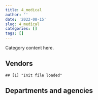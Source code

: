```yaml
---
title: 4_medical
author: ''
date: '2022-08-15'
slug: 4_medical
categories: []
tags: []
---
```


<script src="/rmarkdown-libs/htmlwidgets/htmlwidgets.js"></script>
<link href="/rmarkdown-libs/datatables-css/datatables-crosstalk.css" rel="stylesheet" />
<script src="/rmarkdown-libs/datatables-binding/datatables.js"></script>
<script src="/rmarkdown-libs/jquery/jquery-3.6.0.min.js"></script>
<link href="/rmarkdown-libs/dt-core-bootstrap/css/dataTables.bootstrap.min.css" rel="stylesheet" />
<link href="/rmarkdown-libs/dt-core-bootstrap/css/dataTables.bootstrap.extra.css" rel="stylesheet" />
<script src="/rmarkdown-libs/dt-core-bootstrap/js/jquery.dataTables.min.js"></script>
<script src="/rmarkdown-libs/dt-core-bootstrap/js/dataTables.bootstrap.min.js"></script>
<link href="/rmarkdown-libs/crosstalk/css/crosstalk.min.css" rel="stylesheet" />
<script src="/rmarkdown-libs/crosstalk/js/crosstalk.min.js"></script>
<script src="/rmarkdown-libs/htmlwidgets/htmlwidgets.js"></script>
<link href="/rmarkdown-libs/datatables-css/datatables-crosstalk.css" rel="stylesheet" />
<script src="/rmarkdown-libs/datatables-binding/datatables.js"></script>
<script src="/rmarkdown-libs/jquery/jquery-3.6.0.min.js"></script>
<link href="/rmarkdown-libs/dt-core-bootstrap/css/dataTables.bootstrap.min.css" rel="stylesheet" />
<link href="/rmarkdown-libs/dt-core-bootstrap/css/dataTables.bootstrap.extra.css" rel="stylesheet" />
<script src="/rmarkdown-libs/dt-core-bootstrap/js/jquery.dataTables.min.js"></script>
<script src="/rmarkdown-libs/dt-core-bootstrap/js/dataTables.bootstrap.min.js"></script>
<link href="/rmarkdown-libs/crosstalk/css/crosstalk.min.css" rel="stylesheet" />
<script src="/rmarkdown-libs/crosstalk/js/crosstalk.min.js"></script>

Category content here.

## Vendors

    ## [1] "Init file loaded"

<div id="htmlwidget-1" style="width:100%;height:auto;" class="datatables html-widget"></div>
<script type="application/json" data-for="htmlwidget-1">{"x":{"style":"bootstrap","filter":"none","vertical":false,"data":[["<a href=\"/vendors/1019837_ontario/\">1019837 ONTARIO<\/a>","<a href=\"/vendors/3m_canada_company/\">3M CANADA COMPANY<\/a>","<a href=\"/vendors/9053_9776_quebec/\">9053 9776 QUEBEC<\/a>","<a href=\"/vendors/acklands_grainger/\">ACKLANDS GRAINGER<\/a>","<a href=\"/vendors/adapt_pharma_canada/\">ADAPT PHARMA CANADA<\/a>","<a href=\"/vendors/advanced_paramedic/\">ADVANCED PARAMEDIC<\/a>","<a href=\"/vendors/agilec/\">AGILEC<\/a>","<a href=\"/vendors/agilent/\">AGILENT<\/a>","<a href=\"/vendors/aim_health_group/\">AIM HEALTH GROUP<\/a>","<a href=\"/vendors/alberta_seventh_step_society/\">ALBERTA SEVENTH STEP SOCIETY<\/a>","<a href=\"/vendors/als_canada/\">ALS CANADA<\/a>","<a href=\"/vendors/altis_human_resources/\">ALTIS HUMAN RESOURCES<\/a>","<a href=\"/vendors/amd_medicom/\">AMD MEDICOM<\/a>","<a href=\"/vendors/amdocs/\">AMDOCS<\/a>","<a href=\"/vendors/aon_reed_stenhouse/\">AON REED STENHOUSE<\/a>","<a href=\"/vendors/apparel_trimmings/\">APPAREL TRIMMINGS<\/a>","<a href=\"/vendors/ats_services/\">ATS SERVICES<\/a>","<a href=\"/vendors/b_braun_of_canada/\">B BRAUN OF CANADA<\/a>","<a href=\"/vendors/bauer_hockey/\">BAUER HOCKEY<\/a>","<a href=\"/vendors/bavarian_nordic/\">BAVARIAN NORDIC<\/a>","<a href=\"/vendors/baxter/\">BAXTER<\/a>","<a href=\"/vendors/bayshore_healthcare/\">BAYSHORE HEALTHCARE<\/a>","<a href=\"/vendors/bio_nuclear_diagnostics/\">BIO NUCLEAR DIAGNOSTICS<\/a>","<a href=\"/vendors/biomerieux_canada/\">BIOMERIEUX CANADA<\/a>","<a href=\"/vendors/bomimed/\">BOMIMED<\/a>","<a href=\"/vendors/breton_michel_md/\">BRETON MICHEL MD<\/a>","<a href=\"/vendors/bureau_nathalie/\">BUREAU NATHALIE<\/a>","<a href=\"/vendors/bureau_veritas_canada/\">BUREAU VERITAS CANADA<\/a>","<a href=\"/vendors/cae/\">CAE<\/a>","<a href=\"/vendors/calian/\">CALIAN<\/a>","<a href=\"/vendors/calko_group/\">CALKO GROUP<\/a>","<a href=\"/vendors/campbell_drug_stores/\">CAMPBELL DRUG STORES<\/a>","<a href=\"/vendors/canadian_corps_of_commissionaires/\">CANADIAN CORPS OF COMMISSIONAIRES<\/a>","<a href=\"/vendors/canadian_emergency_ventilators/\">CANADIAN EMERGENCY VENTILATORS<\/a>","<a href=\"/vendors/canadian_red_cross/\">CANADIAN RED CROSS<\/a>","<a href=\"/vendors/canadian_veterans_vr_service/\">CANADIAN VETERANS VR SERVICE<\/a>","<a href=\"/vendors/catholic_social_services/\">CATHOLIC SOCIAL SERVICES<\/a>","<a href=\"/vendors/cdw_canada/\">CDW CANADA<\/a>","<a href=\"/vendors/charron_human_resources/\">CHARRON HUMAN RESOURCES<\/a>","<a href=\"/vendors/circle_of_eagles_lodge_society/\">CIRCLE OF EAGLES LODGE SOCIETY<\/a>","<a href=\"/vendors/confection_aventure/\">CONFECTION AVENTURE<\/a>","<a href=\"/vendors/corbel_management/\">CORBEL MANAGEMENT<\/a>","<a href=\"/vendors/coverdale_centre_for_women/\">COVERDALE CENTRE FOR WOMEN<\/a>","<a href=\"/vendors/crc_cure_labelle/\">CRC CURE LABELLE<\/a>","<a href=\"/vendors/ctoms/\">CTOMS<\/a>","<a href=\"/vendors/d_mark_biosciences/\">D MARK BIOSCIENCES<\/a>","<a href=\"/vendors/dalhousie_university/\">DALHOUSIE UNIVERSITY<\/a>","<a href=\"/vendors/dr_david_lesage/\">DR DAVID LESAGE<\/a>","<a href=\"/vendors/dr_mandeep_saini/\">DR MANDEEP SAINI<\/a>","<a href=\"/vendors/dr_s_iskander/\">DR S ISKANDER<\/a>","<a href=\"/vendors/draeger_canada/\">DRAEGER CANADA<\/a>","<a href=\"/vendors/dynacare/\">DYNACARE<\/a>","<a href=\"/vendors/ekos_research_associates/\">EKOS RESEARCH ASSOCIATES<\/a>","<a href=\"/vendors/elizabeth_fry_society/\">ELIZABETH FRY SOCIETY<\/a>","<a href=\"/vendors/emergent_biosolutions/\">EMERGENT BIOSOLUTIONS<\/a>","<a href=\"/vendors/ernst_young/\">ERNST YOUNG<\/a>","<a href=\"/vendors/esbe_scientific_industries/\">ESBE SCIENTIFIC INDUSTRIES<\/a>","<a href=\"/vendors/excel_human_resources/\">EXCEL HUMAN RESOURCES<\/a>","<a href=\"/vendors/express_scripts_canada/\">EXPRESS SCRIPTS CANADA<\/a>","<a href=\"/vendors/felix_technology/\">FELIX TECHNOLOGY<\/a>","<a href=\"/vendors/fisher_paykel_healthcare/\">FISHER PAYKEL HEALTHCARE<\/a>","<a href=\"/vendors/fluid_energy_group/\">FLUID ENERGY GROUP<\/a>","<a href=\"/vendors/fondation_carrefour_nouveau_monde/\">FONDATION CARREFOUR NOUVEAU MONDE<\/a>","<a href=\"/vendors/fti_professional_grade/\">FTI PROFESSIONAL GRADE<\/a>","<a href=\"/vendors/g4s_security_services/\">G4S SECURITY SERVICES<\/a>","<a href=\"/vendors/galenvs_sciences/\">GALENVS SCIENCES<\/a>","<a href=\"/vendors/gamble_technologies/\">GAMBLE TECHNOLOGIES<\/a>","<a href=\"/vendors/general_electric_canada/\">GENERAL ELECTRIC CANADA<\/a>","<a href=\"/vendors/general_motors/\">GENERAL MOTORS<\/a>","<a href=\"/vendors/genome_quebec/\">GENOME QUEBEC<\/a>","<a href=\"/vendors/george_courey/\">GEORGE COUREY<\/a>","<a href=\"/vendors/getinge_canada/\">GETINGE CANADA<\/a>","<a href=\"/vendors/glaxosmithkline/\">GLAXOSMITHKLINE<\/a>","<a href=\"/vendors/grand_toy/\">GRAND TOY<\/a>","<a href=\"/vendors/greg_van_wyk_professional/\">GREG VAN WYK PROFESSIONAL<\/a>","<a href=\"/vendors/hewlett_packard/\">HEWLETT PACKARD<\/a>","<a href=\"/vendors/house_of_hope/\">HOUSE OF HOPE<\/a>","<a href=\"/vendors/icu_medical_canada/\">ICU MEDICAL CANADA<\/a>","<a href=\"/vendors/illumina_canada/\">ILLUMINA CANADA<\/a>","<a href=\"/vendors/indivior_uk/\">INDIVIOR UK<\/a>","<a href=\"/vendors/inksmith/\">INKSMITH<\/a>","<a href=\"/vendors/inter_medico/\">INTER MEDICO<\/a>","<a href=\"/vendors/isoplex/\">ISOPLEX<\/a>","<a href=\"/vendors/j_sterling_industries/\">J STERLING INDUSTRIES<\/a>","<a href=\"/vendors/john_howard_society/\">JOHN HOWARD SOCIETY<\/a>","<a href=\"/vendors/john_wiley_sons/\">JOHN WILEY SONS<\/a>","<a href=\"/vendors/joseph_ribkoff/\">JOSEPH RIBKOFF<\/a>","<a href=\"/vendors/julian_simon_group/\">JULIAN SIMON GROUP<\/a>","<a href=\"/vendors/kinghaven_peardonville_house_society/\">KINGHAVEN PEARDONVILLE HOUSE SOCIETY<\/a>","<a href=\"/vendors/larch_half_way_house_of_sudbury/\">LARCH HALF WAY HOUSE OF SUDBURY<\/a>","<a href=\"/vendors/lesage_david_dr/\">LESAGE DAVID DR<\/a>","<a href=\"/vendors/levitt_safety/\">LEVITT SAFETY<\/a>","<a href=\"/vendors/life_technologies/\">LIFE TECHNOLOGIES<\/a>","<a href=\"/vendors/lifespeak/\">LIFESPEAK<\/a>","<a href=\"/vendors/logistik_unicorp/\">LOGISTIK UNICORP<\/a>","<a href=\"/vendors/luminultra_technologies/\">LUMINULTRA TECHNOLOGIES<\/a>","<a href=\"/vendors/maison_charlemagne/\">MAISON CHARLEMAGNE<\/a>","<a href=\"/vendors/maison_cross_roads_de_la_societe/\">MAISON CROSS ROADS DE LA SOCIETE<\/a>","<a href=\"/vendors/maison_decision_house/\">MAISON DECISION HOUSE<\/a>","<a href=\"/vendors/maison_jeun_aide/\">MAISON JEUN AIDE<\/a>","<a href=\"/vendors/maison_joins_toi/\">MAISON JOINS TOI<\/a>","<a href=\"/vendors/maison_painchaud/\">MAISON PAINCHAUD<\/a>","<a href=\"/vendors/maxxam_analytics/\">MAXXAM ANALYTICS<\/a>","<a href=\"/vendors/mckesson_canada/\">MCKESSON CANADA<\/a>","<a href=\"/vendors/medavie/\">MEDAVIE<\/a>","<a href=\"/vendors/medi_select/\">MEDI SELECT<\/a>","<a href=\"/vendors/medtronic_canada/\">MEDTRONIC CANADA<\/a>","<a href=\"/vendors/meewasinota_crf/\">MEEWASINOTA CRF<\/a>","<a href=\"/vendors/mega_tech/\">MEGA TECH<\/a>","<a href=\"/vendors/merck_frosst/\">MERCK FROSST<\/a>","<a href=\"/vendors/meridian_medical_technologies/\">MERIDIAN MEDICAL TECHNOLOGIES<\/a>","<a href=\"/vendors/micronostyx/\">MICRONOSTYX<\/a>","<a href=\"/vendors/ministry_of_finance/\">MINISTRY OF FINANCE<\/a>","<a href=\"/vendors/miwayawin_health_care/\">MIWAYAWIN HEALTH CARE<\/a>","<a href=\"/vendors/mnp/\">MNP<\/a>","<a href=\"/vendors/momentum_solutions/\">MOMENTUM SOLUTIONS<\/a>","<a href=\"/vendors/morneau_shepell/\">MORNEAU SHEPELL<\/a>","<a href=\"/vendors/mufactor/\">MUFACTOR<\/a>","<a href=\"/vendors/murrays_windermere_gardens/\">MURRAYS WINDERMERE GARDENS<\/a>","<a href=\"/vendors/mustang_survival/\">MUSTANG SURVIVAL<\/a>","<a href=\"/vendors/natco_pharma_canada/\">NATCO PHARMA CANADA<\/a>","<a href=\"/vendors/native_clan_organization/\">NATIVE CLAN ORGANIZATION<\/a>","<a href=\"/vendors/nav_canada/\">NAV CANADA<\/a>","<a href=\"/vendors/neuroscope/\">NEUROSCOPE<\/a>","<a href=\"/vendors/okanagan_halfway_house_society_crf/\">OKANAGAN HALFWAY HOUSE SOCIETY CRF<\/a>","<a href=\"/vendors/peerless_garments/\">PEERLESS GARMENTS<\/a>","<a href=\"/vendors/phoenix_drug_alcohol_recovery/\">PHOENIX DRUG ALCOHOL RECOVERY<\/a>","<a href=\"/vendors/precision_adm/\">PRECISION ADM<\/a>","<a href=\"/vendors/pricewaterhouse_coopers/\">PRICEWATERHOUSE COOPERS<\/a>","<a href=\"/vendors/primed_medical_products/\">PRIMED MEDICAL PRODUCTS<\/a>","<a href=\"/vendors/prince_george_activator/\">PRINCE GEORGE ACTIVATOR<\/a>","<a href=\"/vendors/proline_advantage/\">PROLINE ADVANTAGE<\/a>","<a href=\"/vendors/promaxis/\">PROMAXIS<\/a>","<a href=\"/vendors/qiagen/\">QIAGEN<\/a>","<a href=\"/vendors/qmr/\">QMR<\/a>","<a href=\"/vendors/quartz_nature/\">QUARTZ NATURE<\/a>","<a href=\"/vendors/queen_s_university/\">QUEEN S UNIVERSITY<\/a>","<a href=\"/vendors/r_lamba_forensic_psych_service/\">R LAMBA FORENSIC PSYCH SERVICE<\/a>","<a href=\"/vendors/rampart_international/\">RAMPART INTERNATIONAL<\/a>","<a href=\"/vendors/reactor_engineering_group/\">REACTOR ENGINEERING GROUP<\/a>","<a href=\"/vendors/redacted/\">REDACTED<\/a>","<a href=\"/vendors/residence_carpediem/\">RESIDENCE CARPEDIEM<\/a>","<a href=\"/vendors/revision_military/\">REVISION MILITARY<\/a>","<a href=\"/vendors/roche_diagnostics/\">ROCHE DIAGNOSTICS<\/a>","<a href=\"/vendors/roudel_medical_and_surgical/\">ROUDEL MEDICAL AND SURGICAL<\/a>","<a href=\"/vendors/salvation_army/\">SALVATION ARMY<\/a>","<a href=\"/vendors/securiguard_services/\">SECURIGUARD SERVICES<\/a>","<a href=\"/vendors/seegene_canada/\">SEEGENE CANADA<\/a>","<a href=\"/vendors/seqirus_canada/\">SEQIRUS CANADA<\/a>","<a href=\"/vendors/services_d_aide_en_prevention_de_la_criminalite/\">SERVICES D AIDE EN PREVENTION DE LA CRIMINALITE<\/a>","<a href=\"/vendors/sgs_axys_analytical_services/\">SGS AXYS ANALYTICAL SERVICES<\/a>","<a href=\"/vendors/sharp_electronics/\">SHARP ELECTRONICS<\/a>","<a href=\"/vendors/shelter_nova_scotia/\">SHELTER NOVA SCOTIA<\/a>","<a href=\"/vendors/siemens/\">SIEMENS<\/a>","<a href=\"/vendors/simex_defence/\">SIMEX DEFENCE<\/a>","<a href=\"/vendors/simplex_grinnell/\">SIMPLEX GRINNELL<\/a>","<a href=\"/vendors/smiths_medical_canada/\">SMITHS MEDICAL CANADA<\/a>","<a href=\"/vendors/societe_elizabeth_fry_du_quebec/\">SOCIETE ELIZABETH FRY DU QUEBEC<\/a>","<a href=\"/vendors/societe_emmanuel_gregoire/\">SOCIETE EMMANUEL GREGOIRE<\/a>","<a href=\"/vendors/st_leonard_s_community_services/\">ST LEONARD S COMMUNITY SERVICES<\/a>","<a href=\"/vendors/st_leonard_s_society_hamilton/\">ST LEONARD S SOCIETY HAMILTON<\/a>","<a href=\"/vendors/st_leonards_house_windsor/\">ST LEONARDS HOUSE WINDSOR<\/a>","<a href=\"/vendors/st_leonards_place_peel/\">ST LEONARDS PLACE PEEL<\/a>","<a href=\"/vendors/stanfields/\">STANFIELDS<\/a>","<a href=\"/vendors/stryker_canada/\">STRYKER CANADA<\/a>","<a href=\"/vendors/supermax_healthcare_canada/\">SUPERMAX HEALTHCARE CANADA<\/a>","<a href=\"/vendors/switch_health_holdings/\">SWITCH HEALTH HOLDINGS<\/a>","<a href=\"/vendors/tenaquip/\">TENAQUIP<\/a>","<a href=\"/vendors/the_stevens_company/\">THE STEVENS COMPANY<\/a>","<a href=\"/vendors/thermo_fisher_scientific/\">THERMO FISHER SCIENTIFIC<\/a>","<a href=\"/vendors/thornhill_medical/\">THORNHILL MEDICAL<\/a>","<a href=\"/vendors/toronto_bail_program/\">TORONTO BAIL PROGRAM<\/a>","<a href=\"/vendors/toronto_stamp/\">TORONTO STAMP<\/a>","<a href=\"/vendors/toshiba_canada/\">TOSHIBA CANADA<\/a>","<a href=\"/vendors/triplewell_canada/\">TRIPLEWELL CANADA<\/a>","<a href=\"/vendors/trudell_healthcare_solutions/\">TRUDELL HEALTHCARE SOLUTIONS<\/a>","<a href=\"/vendors/unisync_group/\">UNISYNC GROUP<\/a>","<a href=\"/vendors/united_church_halfway_homes/\">UNITED CHURCH HALFWAY HOMES<\/a>","<a href=\"/vendors/university_of_guelph/\">UNIVERSITY OF GUELPH<\/a>","<a href=\"/vendors/university_of_ottawa/\">UNIVERSITY OF OTTAWA<\/a>","<a href=\"/vendors/university_of_regina/\">UNIVERSITY OF REGINA<\/a>","<a href=\"/vendors/university_of_saskatchewan/\">UNIVERSITY OF SASKATCHEWAN<\/a>","<a href=\"/vendors/university_of_toronto/\">UNIVERSITY OF TORONTO<\/a>","<a href=\"/vendors/vanrx_pharmasystems/\">VANRX PHARMASYSTEMS<\/a>","<a href=\"/vendors/via_travail/\">VIA TRAVAIL<\/a>","<a href=\"/vendors/virtual_possibilities_division/\">VIRTUAL POSSIBILITIES DIVISION<\/a>","<a href=\"/vendors/visiontec/\">VISIONTEC<\/a>","<a href=\"/vendors/vwr_international/\">VWR INTERNATIONAL<\/a>","<a href=\"/vendors/waters/\">WATERS<\/a>","<a href=\"/vendors/wazana_clothing/\">WAZANA CLOTHING<\/a>","<a href=\"/vendors/wcg_international_consultants/\">WCG INTERNATIONAL CONSULTANTS<\/a>","<a href=\"/vendors/westcoast_genesis_society/\">WESTCOAST GENESIS SOCIETY<\/a>","<a href=\"/vendors/westcomb_outerwear/\">WESTCOMB OUTERWEAR<\/a>","<a href=\"/vendors/william_j_barker_clinical/\">WILLIAM J BARKER CLINICAL<\/a>","<a href=\"/vendors/woolly_mammoth_outerwear/\">WOOLLY MAMMOTH OUTERWEAR<\/a>","<a href=\"/vendors/workplace_health_and_cost_solutions/\">WORKPLACE HEALTH AND COST SOLUTIONS<\/a>","<a href=\"/vendors/york_university/\">YORK UNIVERSITY<\/a>","<a href=\"/vendors/zoll_medical_canada/\">ZOLL MEDICAL CANADA<\/a>"],["$     25,053.40","$     42,376.18",null,"$    109,382.68","$    205,399.88",null,null,"$     45,889.82","$  2,236,337.65","$  1,189,554.54","$    565,260.65","$    131,893.28",null,"$  2,816,929.49",null,null,null,null,null,"$  4,407,820.34",null,"$    262,490.14",null,"$     11,369.94",null,"$  2,703,148.68","$  3,033,775.83","$    105,794.32",null,"$124,714,540.27",null,null,null,null,null,"$  8,995,962.19","$  1,819,221.32",null,null,"$  1,650,465.25",null,"$  2,440,178.45","$  1,737,002.00","$  1,021,687.89","$    202,361.15",null,null,"$    869,435.60","$  3,666,058.39","$  1,366,709.27",null,"$  2,018,736.40",null,"$  1,290,235.74","$  1,932,943.79","$    103,017.60",null,null,"$ 43,030,073.14","$    280,576.91",null,null,"$  1,701,485.13",null,"$  8,455,498.56",null,"$    165,948.98",null,null,null,null,null,"$    393,903.64",null,"$    878,004.05",null,"$  1,374,648.54",null,"$  1,469,770.42",null,null,"$     99,843.41",null,null,"$ 19,413,961.06",null,null,null,"$  1,216,497.91","$  1,184,352.33","$    849,801.53","$     24,860.00","$    181,454.38","$  1,231,918.84","$     17,220.38",null,"$  1,651,841.33","$  1,407,713.33","$  1,023,906.38","$  1,468,025.33","$  1,510,995.11","$  1,311,612.10","$     29,936.25","$ 48,399,796.19","$  5,449,607.46","$     17,575.00",null,"$  1,725,361.78",null,"$  4,164,046.72",null,null,null,"$  3,238,708.94","$    135,590.68",null,"$    474,345.67",null,"$  1,560,238.13",null,null,"$  1,589,579.40","$     11,170.49","$  3,902,145.92","$  1,638,278.00",null,"$  1,366,296.69",null,"$      8,529.41",null,"$  1,962,209.80",null,null,"$    143,917.00",null,null,"$  2,661,808.43","$  3,666,058.39",null,null,null,"$  1,909,987.39","$     18,622.49","$     47,876.43",null,"$ 20,597,962.65","$    430,199.76","$     11,602.50",null,"$  1,548,426.75",null,"$        716.82","$  1,478,834.83","$     55,575.96","$      4,164.52","$     18,791.51",null,"$  1,059,818.32","$  3,459,702.21","$  2,803,518.98","$  2,522,024.21","$  1,127,958.70","$  3,409,157.33",null,null,null,null,null,"$    145,250.87","$    106,971.52",null,"$  1,292,938.43",null,"$     16,752.23",null,null,null,"$  1,975,492.14","$    251,538.57","$    428,372.29",null,"$    347,278.99",null,null,"$  1,280,758.65",null,null,"$     83,010.58",null,null,"$ 18,727,698.09","$  2,385,937.23",null,"$    934,157.96",null,"$  1,926,197.16","$     10,354.00",null],[null,"$     22,268.86",null,"$    144,787.78","$     74,592.18","$  1,181,651.36",null,"$    193,201.05","$  2,236,337.65","$  1,189,554.54","$  1,841,204.32","$    131,893.28",null,"$    353,944.50",null,null,null,null,null,"$  4,406,958.04",null,"$    225,549.35",null,"$     10,080.20",null,"$  2,775,214.31","$    841,845.83","$    182,145.89",null,"$236,247,394.78",null,null,"$    134,500.66",null,null,"$  6,136,971.47","$  1,819,221.32",null,null,"$  1,650,465.25",null,"$  9,896,279.28","$  1,174,806.10","$  1,021,687.89","$    321,031.20","$     14,686.31",null,"$    799,449.51","$    666,058.39","$  1,366,709.27",null,"$  2,537,370.20",null,"$  1,242,235.74","$  1,775,057.92",null,null,null,"$ 43,030,073.14","$    210,753.33",null,null,"$  1,701,485.13",null,"$  8,455,498.56",null,null,null,null,null,null,null,"$    657,168.78",null,"$  1,182,906.88",null,"$  1,706,232.96",null,"$  1,789,028.77","$  2,388,367.37",null,"$     90,648.90",null,null,"$ 20,326,221.20","$     24,723.17",null,null,"$  1,216,497.91","$  1,154,352.33","$    983,249.47","$     17,315.83","$    222,287.99","$  1,231,918.84",null,null,"$  1,651,841.33","$  1,407,713.33","$    847,930.40","$  1,468,025.33","$  1,510,995.11","$  1,311,612.10","$    365,337.75","$ 41,140,694.85","$  5,449,607.46","$      9,437.53",null,"$  1,725,361.78","$     68,796.00","$  4,160,290.40","$     88,511.29",null,"$  2,453,758.97","$    798,585.77","$     93,613.29",null,"$    619,590.81",null,"$  1,550,238.13",null,null,"$  1,589,579.40","$      5,798.89","$    911,247.92","$  1,638,278.00","$  6,323,625.00","$  1,366,296.69",null,null,null,"$  1,962,209.80",null,null,"$     51,064.14",null,null,"$  2,631,173.70","$    666,058.39","$    491,591.99",null,null,"$  1,909,987.39","$    599,305.58",null,null,"$ 20,597,962.65","$  5,234,097.13",null,null,"$  1,548,426.75",null,"$      8,440.01","$  1,478,834.83",null,null,null,null,"$  1,315,673.98","$  3,459,702.21","$  2,803,518.98","$  2,543,254.05","$  1,152,957.69","$  3,409,157.33",null,"$     14,947.30",null,null,"$     22,050.67","$     99,879.45","$    569,000.55",null,null,null,null,null,null,null,"$  1,193,272.14","$    251,538.57","$    427,645.21",null,"$    347,278.99",null,null,"$  1,280,758.65",null,null,null,"$     47,068.91",null,"$ 43,838,950.46","$  2,385,937.23",null,"$  1,403,159.08",null,"$  1,488,877.31","$     43,513.46",null],[null,null,"$  2,620,306.73","$    690,702.59","$    382,841.48","$  3,574,251.23",null,null,"$  2,215,930.01","$  1,304,192.00","$  2,300,495.93","$    132,254.64","$    170,389.69",null,"$     14,494.77","$  4,639,826.61","$        502.37",null,null,null,null,"$    543,276.38","$    253,186.29",null,"$     78,618.01","$  2,929,718.59","$    844,152.26","$    182,644.92",null,"$238,839,779.02",null,"$  1,790,850.95",null,null,"$  1,477,710.08",null,"$  2,168,221.16","$     21,322.82","$     23,730.00","$  1,750,644.58",null,"$  9,923,392.38","$    607,869.30","$  1,024,487.03","$    211,037.40",null,null,"$  1,250,715.61","$    667,883.21","$  1,203,542.46","$    404,949.18","$  2,286,442.32","$     26,549.65","$  1,245,639.12","$  1,880,822.62",null,"$  1,586,987.52","$     18,348.38","$ 35,859,365.92","$     34,054.79",null,null,"$  1,653,614.05",null,null,null,null,null,null,null,null,null,"$  2,949,544.06","$     97,455.47","$  1,041,093.47",null,"$  1,710,907.58",null,"$  1,987,937.69","$  2,709,068.47",null,"$     29,536.50",null,null,"$ 22,233,037.55",null,null,null,"$  1,219,830.78","$  1,157,514.94","$  1,232,774.87","$     51,466.91","$    283,935.47","$  1,235,293.97",null,null,"$  1,655,325.69","$  1,922,587.73","$  1,099,382.28","$  1,904,329.07","$  1,515,134.83","$  1,315,205.56","$    353,440.93","$ 42,365,899.19","$  5,464,537.89","$    200,399.36","$  1,017,696.92","$  1,962,381.93","$      1,356.35","$  3,622,150.86","$    153,105.68",null,"$  3,053,277.10",null,null,"$     12,430.45","$  1,470,639.58",null,"$  1,889,847.22",null,"$    571,937.81","$  1,642,097.75",null,"$    913,744.49","$  1,691,578.62",null,"$  2,089,357.58",null,null,null,"$  2,100,000.00",null,"$      8,187.37","$     45,753.75","$      4,312.17",null,null,"$    667,883.21","$     19,400.53",null,"$    339,775.20","$  2,325,949.29",null,"$     62,853.13",null,"$ 21,723,060.04","$  5,248,437.13",null,"$  9,698,666.10","$  1,552,669.02",null,"$      8,463.13","$  1,482,886.44","$     87,004.42",null,null,null,"$  1,319,278.57","$  3,527,479.72","$  2,811,199.86","$  2,934,191.97","$  1,267,736.87","$  3,192,527.53",null,null,null,null,"$     37,755.36","$    476,008.90","$    232,039.39","$  5,345,363.17",null,null,null,null,null,null,"$  1,309,853.79","$    264,611.40","$     21,253.03",null,"$    261,648.55",null,null,"$  1,359,626.51",null,"$     23,996.68","$     71,051.73",null,null,"$ 61,726,288.95","$  2,443,273.14",null,"$  1,407,003.35",null,"$  1,430,719.20","$     30,697.87","$    474,127.69"],[null,"$          0.00","$  3,427,999.84","$  2,501,820.90","$    222,879.20","$  5,244,366.75","$     19,631.01","$     31,207.76","$  2,172,619.71","$  1,300,628.63","$  2,219,026.31","$     77,329.21","$ 10,365,373.07",null,"$     62,242.25","$  5,243,147.71","$      9,650.81","$  3,993,774.25","$  7,345,000.00",null,"$ 12,983,229.65","$ 21,220,628.43","$ 51,567,670.28","$ 27,577,079.22","$  7,121,983.94","$  2,921,713.90","$    865,155.77","$    182,145.89","$282,500,000.00","$240,769,278.13","$ 17,514,455.97","$163,415,149.05",null,"$169,500,000.00","$ 19,267,369.99",null,"$  2,450,340.12",null,"$     14,690.00","$  1,745,861.40","$  8,102,377.25","$  9,896,279.28","$    606,208.46","$  1,021,687.89","$  2,971,049.99","$  3,368,487.02","$     80,000.00","$  1,209,783.12","$    666,058.39","$    697,230.18","$ 10,557,603.62","$  2,645,285.08","$     26,992.15","$  1,242,235.74","$  3,217,545.19",null,"$ 51,097,451.68",null,"$  5,175,172.55",null,"$  6,448,443.70","$ 74,641,995.15",null,"$237,300,000.00",null,"$  4,188,092.29","$     43,168.26","$     19,968.23","$  9,381,476.71","$     80,709.12","$ 39,664,078.02","$  6,595,556.65","$  4,217,728.38","$  2,335,807.43","$  1,022,420.87","$  7,566,480.00","$  1,706,232.96","$  6,439,913.22","$  1,185,167.39","$  6,123,217.13","$ 56,529,832.00","$    140,046.22","$113,565,000.00","$ 27,792,616.91","$ 23,100,070.16",null,"$ 26,324,893.09","$  4,942,620.00","$  1,367,229.19","$  1,154,352.33","$  1,194,171.00","$     57,545.06","$ 28,349,355.83","$  1,231,918.84","$ 56,346,475.27","$102,986,210.97","$  1,650,802.94","$  1,917,334.76","$  1,096,378.50","$  1,899,125.98","$  1,510,995.11","$  1,291,721.08",null,"$ 36,952,265.26","$  7,067,559.96","$  3,087,644.41","$ 17,829,990.95","$  1,957,020.23","$     20,345.26","$  1,352,367.39","$  5,018,568.92","$  9,990,764.07","$  2,715,397.92",null,"$     31,586.75","$    283,569.55","$  1,744,468.35","$256,160,830.00","$  1,884,683.71","$ 12,320,236.52","$  7,975,341.26","$  1,637,611.15",null,"$    985,833.12","$  1,686,956.82",null,"$  2,083,648.96","$ 12,474,475.00",null,"$ 47,675,313.68","$  2,100,000.00","$373,182,500.00","$     81,714.08","$  5,131,369.16","$    118,301.63","$  4,698,041.71","$     50,642.88","$    666,058.39",null,"$ 10,689,319.15","$ 62,708,121.82","$  2,319,594.24",null,"$ 38,004,844.88","$ 48,540,881.83","$ 21,930,516.62","$  5,234,097.13","$  4,332,774.48","$  9,679,988.22","$  1,548,426.75","$     36,907.50","$      8,440.01","$  1,478,834.83","$     10,948.15",null,null,"$  5,773,417.99","$  1,315,673.98","$  3,517,841.79","$  2,803,518.98","$  2,926,175.05","$  1,264,273.10","$  3,183,804.78","$ 17,639,063.76","$ 42,555,713.04","$ 69,305,076.93","$ 51,683,366.19","$  1,712,559.07","$108,492,578.51","$    558,374.98","$195,105,755.77",null,"$ 27,177,969.00",null,"$  6,693,622.09","$  8,231,263.87","$     24,814.80","$  1,306,274.96","$    281,275.71","$     21,194.97","$     24,950.00",null,"$     35,183.39","$  7,412,039.80","$  1,355,911.69","$172,977,959.20",null,"$     66,529.74","$     21,741.20","$ 62,951,295.28","$ 61,557,637.89","$  2,436,597.53","$  6,623,720.17","$  1,403,159.08","$ 33,625,034.35","$  1,313,448.78",null,"$    223,061.26"]],"container":"<table class=\"table table-striped table-hover row-border order-column display\">\n  <thead>\n    <tr>\n      <th>Vendor<\/th>\n      <th>2017-2018<\/th>\n      <th>2018-2019<\/th>\n      <th>2019-2020<\/th>\n      <th>2020-2021<\/th>\n    <\/tr>\n  <\/thead>\n<\/table>","options":{"order":[[4,"desc"]],"pageLength":10,"autoWidth":true,"columnDefs":[],"orderClasses":false}},"evals":[],"jsHooks":[]}</script>

## Departments and agencies

<div id="htmlwidget-2" style="width:100%;height:auto;" class="datatables html-widget"></div>
<script type="application/json" data-for="htmlwidget-2">{"x":{"style":"bootstrap","filter":"none","vertical":false,"data":[["<a href=\"/departments/aafc-aac/\">Agriculture and Agri-Food Canada | Agriculture et Agroalimentaire Canada<\/a>","<a href=\"/departments/aandc-aadnc/\">Crown-Indigenous Relations and Northern Affairs Canada | Relations Couronne-Autochtones et Affaires du Nord Canada<\/a>","<a href=\"/departments/cas-satj/\">Courts Administration Service | Service administratif des tribunaux judiciaires<\/a>","<a href=\"/departments/cbsa-asfc/\">Canada Border Services Agency | Agence des services frontaliers du Canada<\/a>","<a href=\"/departments/cer-rec/\">Canada Energy Regulator | La Régie de l’énergie du Canada<\/a>","<a href=\"/departments/cfia-acia/\">Canadian Food Inspection Agency | Agence canadienne d'inspection des aliments<\/a>","<a href=\"/departments/cic/\">Immigration, Refugees and Citizenship Canada | Immigration, Réfugiés et Citoyenneté Canada<\/a>","<a href=\"/departments/cihr-irsc/\">Canadian Institutes of Health Research | Instituts de recherche en santé du Canada<\/a>","<a href=\"/departments/cnsc-ccsn/\">Canadian Nuclear Safety Commission | Commission canadienne de sûreté nucléaire<\/a>","<a href=\"/departments/cra-arc/\">Canada Revenue Agency | Agence du revenu du Canada<\/a>","<a href=\"/departments/csa-asc/\">Canadian Space Agency | Agence spatiale canadienne<\/a>","<a href=\"/departments/csc-scc/\">Correctional Service of Canada | Service correctionnel du Canada<\/a>","<a href=\"/departments/dfatd-maecd/\">Global Affairs Canada | Affaires mondiales Canada<\/a>","<a href=\"/departments/dfo-mpo/\">Fisheries and Oceans Canada | Pêches et Océans Canada<\/a>","<a href=\"/departments/dnd-mdn/\">National Defence | Défense nationale<\/a>","<a href=\"/departments/ec/\">Environment and Climate Change Canada | Environnement et Changement climatique Canada<\/a>","<a href=\"/departments/elections/\">Elections Canada | Élections Canada<\/a>","<a href=\"/departments/esdc-edsc/\">Employment and Social Development Canada | Emploi et Développement social Canada<\/a>","<a href=\"/departments/fin/\">Department of Finance Canada | Ministère des Finances Canada<\/a>","<a href=\"/departments/hc-sc/\">Health Canada | Santé Canada<\/a>","<a href=\"/departments/ic/\">Innovation, Science and Economic Development Canada | Innovation, Sciences et Développement économique Canada<\/a>","<a href=\"/departments/isc-sac/\">Indigenous Services Canada | Services aux Autochtones Canada<\/a>","<a href=\"/departments/jus/\">Department of Justice Canada | Ministère de la Justice Canada<\/a>","<a href=\"/departments/nrc-cnrc/\">National Research Council Canada | Conseil national de recherches Canada<\/a>","<a href=\"/departments/nrcan-rncan/\">Natural Resources Canada | Ressources naturelles Canada<\/a>","<a href=\"/departments/nserc-crsng/\">Natural Sciences and Engineering Research Council of Canada | Conseil de recherches en sciences naturelles et en génie du Canada<\/a>","<a href=\"/departments/oag-bvg/\">Office of the Auditor General of Canada | Bureau du vérificateur général du Canada<\/a>","<a href=\"/departments/oic-ci/\">Office of the Information Commissioner of Canada | Commissariat à l'information du Canada<\/a>","<a href=\"/departments/opc-cpvp/\">Office of the Privacy Commissioner of Canada | Commissariats à l’information et à la protection de la vie privée au Canada<\/a>","<a href=\"/departments/osgg-bsgg/\">Office of the Secretary to the Governor General | Bureau du secrétaire du gouverneur général<\/a>","<a href=\"/departments/pc/\">Parks Canada | Parcs Canada<\/a>","<a href=\"/departments/phac-aspc/\">Public Health Agency of Canada | Agence de la santé publique du Canada<\/a>","<a href=\"/departments/ppsc-sppc/\">Public Prosecution Service of Canada | Service des poursuites pénales du Canada<\/a>","<a href=\"/departments/ps-sp/\">Public Safety Canada | Sécurité publique Canada<\/a>","<a href=\"/departments/pwgsc-tpsgc/\">Public Services and Procurement Canada | Services publics et Approvisionnement Canada<\/a>","<a href=\"/departments/rcmp-grc/\">Royal Canadian Mounted Police | Gendarmerie royale du Canada<\/a>","<a href=\"/departments/ssc-spc/\">Shared Services Canada | Services partagés Canada<\/a>","<a href=\"/departments/statcan/\">Statistics Canada | Statistique Canada<\/a>","<a href=\"/departments/tbs-sct/\">Treasury Board of Canada Secretariat | Secrétariat du Conseil du Trésor du Canada<\/a>","<a href=\"/departments/tc/\">Transport Canada | Transports Canada<\/a>","<a href=\"/departments/vac-acc/\">Veterans Affairs Canada | Anciens Combattants Canada<\/a>","<a href=\"/departments/wage/\">Department for Women and Gender Equality | Ministère des Femmes et de l’Égalité des genres<\/a>"],["$       43,340.28","$      767,449.89","$      144,373.88","$   16,501,917.97","$       16,611.23","$    1,537,750.29","$    5,449,607.46","$       16,950.00","$       48,098.98","$      908,467.44","$       77,435.03","$  254,519,561.30","$       29,282.54","$      552,982.21","$  124,395,702.89","$       42,285.65",null,"$    1,383,125.93",null,"$   46,524,905.71",null,"$   28,236,266.11","$      125,092.32","$      180,274.56","$       65,195.16","$       23,429.03",null,null,null,"$        2,178.28","$      127,707.45","$   11,279,758.52",null,null,"$      180,917.02","$    4,236,863.75","$       62,408.76","$      321,266.48","$       38,411.76","$      803,137.00","$   36,520,691.22",null],["$       49,432.20","$      756,000.62","$      103,825.49","$   29,349,251.00","$        7,020.21","$    1,208,212.18","$    5,449,607.46","$       13,541.45","$       37,310.85","$      922,202.58","$       76,364.42","$  243,061,901.92","$      100,628.76","$      693,355.97","$  237,102,910.91","$       89,342.48",null,"$      885,976.58","$       10,473.47","$   28,656,119.05","$        5,491.44","$   38,247,096.38","$      338,172.20","$      160,791.35","$       19,078.64","$       23,429.03",null,null,null,"$        2,178.28","$      159,188.19","$   13,474,743.19",null,null,"$       19,982.81","$    4,823,115.23","$       49,369.04","$      178,482.50",null,"$      637,365.27","$   58,695,301.03",null],["$      419,790.00","$      462,649.04","$       33,787.00","$   25,798,737.68","$       40,612.44","$    1,610,887.85","$    5,464,537.89","$       13,578.55","$       33,820.34","$      806,517.90","$      123,588.24","$  246,616,687.12","$    1,511,388.55","$    1,053,014.74","$  233,224,167.64","$       55,132.45",null,"$      721,461.46","$       10,502.16","$   18,542,504.31","$        6,611.40","$   45,592,330.84","$      190,440.97","$      449,174.57","$       52,965.12",null,null,null,null,"$        2,184.25","$      126,806.31","$   35,272,538.12","$          205.99",null,"$       12,072.38","$    5,251,180.72","$       52,436.64","$      373,029.00","$       26,642.34","$      615,660.07","$   69,543,329.99",null],["$      955,871.97","$      459,292.99","$       14,351.00","$   26,130,969.54","$       89,381.18","$    1,927,715.30","$    7,067,559.96","$       12,486.50","$       59,837.76","$      762,280.57","$      166,681.94","$  241,400,782.89","$      418,060.53","$      736,450.40","$  247,544,667.05","$       27,485.81","$       56,936.65","$      675,906.48",null,"$    7,791,114.94","$        6,593.34","$   63,535,915.71","$      172,820.28","$      360,712.72","$       42,566.18",null,"$       16,950.00","$        7,157.66","$       24,860.00","$        2,178.28","$      141,112.08","$3,450,184,758.86","$       29,344.01","$        6,009.60",null,"$    6,844,771.84","$        8,739.44","$      340,737.98","$       89,414.83","$      991,271.30","$   69,360,050.98","$       10,922.62"]],"container":"<table class=\"table table-striped table-hover row-border order-column display\">\n  <thead>\n    <tr>\n      <th>Department<\/th>\n      <th>2017-2018<\/th>\n      <th>2018-2019<\/th>\n      <th>2019-2020<\/th>\n      <th>2020-2021<\/th>\n    <\/tr>\n  <\/thead>\n<\/table>","options":{"order":[[4,"desc"]],"pageLength":10,"autoWidth":true,"columnDefs":[],"orderClasses":false}},"evals":[],"jsHooks":[]}</script>
